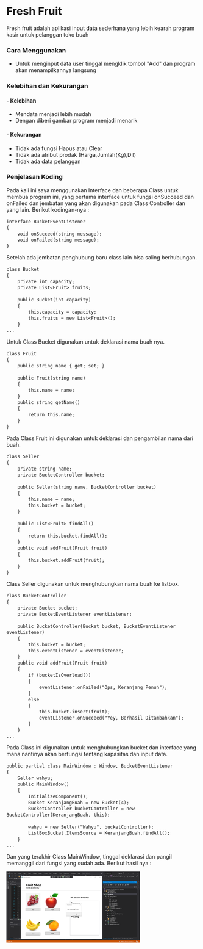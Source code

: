 # Fresh Fruit
Fresh fruit adalah aplikasi input data sederhana yang lebih kearah program kasir untuk pelanggan toko buah

### Cara Menggunakan
- Untuk menginput data user tinggal mengklik tombol "Add" dan program akan menampilkannya langsung

### Kelebihan dan Kekurangan
#### - Kelebihan
- Mendata menjadi lebih mudah
- Dengan diberi gambar program menjadi menarik

#### - Kekurangan 
- Tidak ada fungsi Hapus atau Clear
- Tidak ada atribut prodak (Harga,Jumlah(Kg),Dll)
- Tidak ada data pelanggan

### Penjelasan Koding
Pada kali ini saya menggunakan Interface dan beberapa Class untuk membua program ini, yang pertama interface untuk fungsi onSucceed dan onFailed dan jembatan yang akan digunakan pada Class Controller dan yang lain. Berikut kodingan-nya : 

    interface BucketEventListener
    {
        void onSucceed(string message);
        void onFailed(string message);
    }

Setelah ada jembatan penghubung baru class lain bisa saling berhubungan.

    class Bucket
    {
        private int capacity;
        private List<Fruit> fruits;

        public Bucket(int capacity)
        {
            this.capacity = capacity;
            this.fruits = new List<Fruit>();
        }
    ...

Untuk Class Bucket digunakan untuk deklarasi nama buah nya.

    class Fruit
    {
        public string name { get; set; }

        public Fruit(string name)
        {
            this.name = name;
        }
        public string getName()
        {
            return this.name;
        }
    }

Pada Class Fruit ini digunakan untuk deklarasi dan pengambilan nama dari buah.

    class Seller
    {
        private string name;
        private BucketController bucket;

        public Seller(string name, BucketController bucket)
        {
            this.name = name;
            this.bucket = bucket;
        }

        public List<Fruit> findAll()
        {
            return this.bucket.findAll();
        }
        public void addFruit(Fruit fruit)
        {
            this.bucket.addFruit(fruit);
        }
    }

Class Seller digunakan untuk menghubungkan nama buah ke listbox.

    class BucketController
    {
        private Bucket bucket;
        private BucketEventListener eventListener;

        public BucketController(Bucket bucket, BucketEventListener eventListener)
        {
            this.bucket = bucket;
            this.eventListener = eventListener;
        }
        public void addFruit(Fruit fruit)
        {
            if (bucketIsOverload())
            {
                eventListener.onFailed("Ops, Keranjang Penuh");
            }
            else
            {
                this.bucket.insert(fruit);
                eventListener.onSucceed("Yey, Berhasil Ditambahkan");
            }
        }
    ...

Pada Class ini digunakan untuk menghubungkan bucket dan interface yang mana nantinya akan berfungsi tentang kapasitas dan input data.

    public partial class MainWindow : Window, BucketEventListener
    {
        Seller wahyu;
        public MainWindow()
        {
            InitializeComponent();
            Bucket KeranjangBuah = new Bucket(4);
            BucketController bucketController = new BucketController(KeranjangBuah, this);

            wahyu = new Seller("Wahyu", bucketController);
            ListBoxBucket.ItemsSource = KeranjangBuah.findAll();
        }
    ...

Dan yang terakhir Class MainWindow, tinggal deklarasi dan pangil memanggil dari fungsi yang sudah ada. Berikut hasil nya :

<img src="/FreshFruit/ScreenShot/Hasil.PNG" width="350"> 